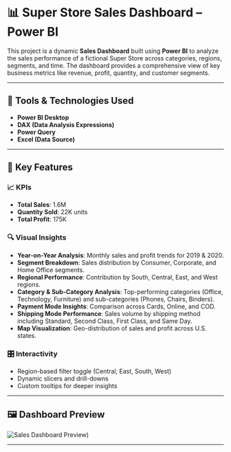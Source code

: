# 📊 Super Store Sales Dashboard – Power BI

This project is a dynamic **Sales Dashboard** built using **Power BI** to analyze the sales performance of a fictional Super Store across categories, regions, segments, and time. The dashboard provides a comprehensive view of key business metrics like revenue, profit, quantity, and customer segments.

---

## 🧰 Tools & Technologies Used

- **Power BI Desktop**
- **DAX (Data Analysis Expressions)**
- **Power Query**
- **Excel (Data Source)**

---

## 🚀 Key Features

### 📈 KPIs
- **Total Sales**: 1.6M
- **Quantity Sold**: 22K units
- **Total Profit**: 175K

### 🔍 Visual Insights
- **Year-on-Year Analysis**: Monthly sales and profit trends for 2019 & 2020.
- **Segment Breakdown**: Sales distribution by Consumer, Corporate, and Home Office segments.
- **Regional Performance**: Contribution by South, Central, East, and West regions.
- **Category & Sub-Category Analysis**: Top-performing categories (Office, Technology, Furniture) and sub-categories (Phones, Chairs, Binders).
- **Payment Mode Insights**: Comparison across Cards, Online, and COD.
- **Shipping Mode Performance**: Sales volume by shipping method including Standard, Second Class, First Class, and Same Day.
- **Map Visualization**: Geo-distribution of sales and profit across U.S. states.

### 🎛️ Interactivity
- Region-based filter toggle (Central, East, South, West)
- Dynamic slicers and drill-downs
- Custom tooltips for deeper insights

---

## 🖼️ Dashboard Preview

![Sales Dashboard Preview](https://github.com/Shekhar-12/Sales-Dashboard/blob/main/Sales%20Dashbo))

---



